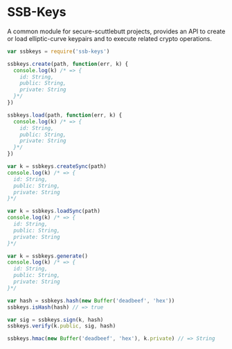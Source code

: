# SSB-Keys

A common module for secure-scuttlebutt projects, provides an API to create or load elliptic-curve keypairs and to execute related crypto operations.

```js
var ssbkeys = require('ssb-keys')

ssbkeys.create(path, function(err, k) {
  console.log(k) /* => {
    id: String,
    public: String,
    private: String
  }*/
})

ssbkeys.load(path, function(err, k) {
  console.log(k) /* => {
    id: String,
    public: String,
    private: String
  }*/
})

var k = ssbkeys.createSync(path)
console.log(k) /* => {
  id: String,
  public: String,
  private: String
}*/

var k = ssbkeys.loadSync(path)
console.log(k) /* => {
  id: String,
  public: String,
  private: String
}*/

var k = ssbkeys.generate()
console.log(k) /* => {
  id: String,
  public: String,
  private: String
}*/

var hash = ssbkeys.hash(new Buffer('deadbeef', 'hex'))
ssbkeys.isHash(hash) // => true

var sig = ssbkeys.sign(k, hash)
ssbkeys.verify(k.public, sig, hash)

ssbkeys.hmac(new Buffer('deadbeef', 'hex'), k.private) // => String
```